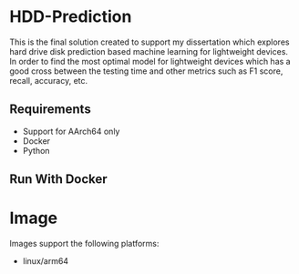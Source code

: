 # HDD-Prediction

This is the final solution created to support my dissertation which explores hard drive disk prediction based machine learning for lightweight devices. In order to find the most optimal model for lightweight devices which has a good cross between the testing time and other metrics such as F1 score, recall, accuracy, etc.

## Requirements
- Support for AArch64 only
- Docker
- Python

## Run With Docker
# Image

Images support the following platforms:
- linux/arm64


